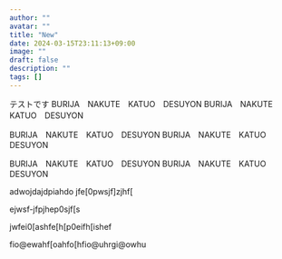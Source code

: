 ```yaml
---
author: ""
avatar: ""
title: "New"
date: 2024-03-15T23:11:13+09:00
image: ""
draft: false
description: ""
tags: []
---
```


テストです
BURIJA　NAKUTE　KATUO　DESUYON
BURIJA　NAKUTE　KATUO　DESUYON

BURIJA　NAKUTE　KATUO　DESUYON
BURIJA　NAKUTE　KATUO　DESUYON

BURIJA　NAKUTE　KATUO　DESUYON
BURIJA　NAKUTE　KATUO　DESUYON

adwojdajdpiahdo
jfe[0pwsjf]zjhf[

ejwsf-jfpjhep0sjf[s

jwfei0[ashfe[h[p0eifh[ishef

fio@ewahf[oahfo[hfio@uhrgi@owhu